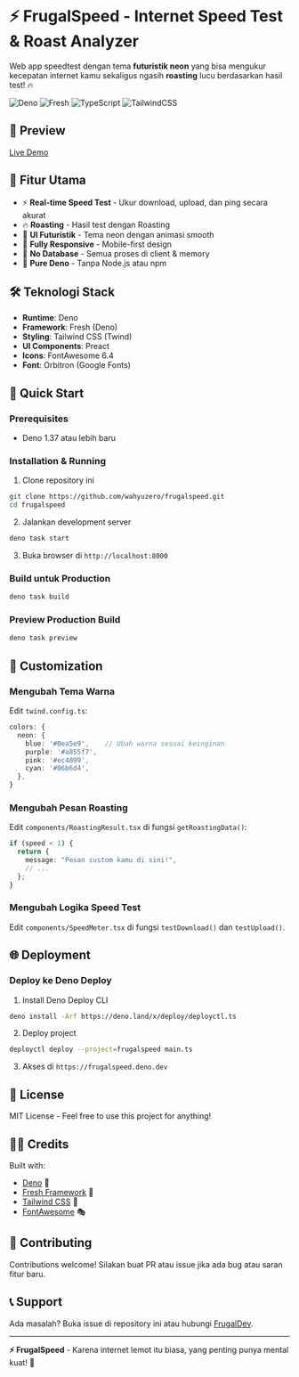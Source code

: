 # ⚡ FrugalSpeed - Internet Speed Test & Roast Analyzer

Web app speedtest dengan tema **futuristik neon** yang bisa mengukur kecepatan internet kamu sekaligus ngasih **roasting** lucu berdasarkan hasil test! 🔥

![Deno](https://img.shields.io/badge/deno-000000?style=for-the-badge&logo=deno&logoColor=white)
![Fresh](https://img.shields.io/badge/Fresh-FFDB1E?style=for-the-badge&logo=deno&logoColor=black)
![TypeScript](https://img.shields.io/badge/typescript-3178C6?style=for-the-badge&logo=typescript&logoColor=white)
![TailwindCSS](https://img.shields.io/badge/tailwind-38B2AC?style=for-the-badge&logo=tailwind-css&logoColor=white)

## 🚀 Preview

[Live Demo](https://frugalspeed.deno.dev/)

## 🎯 Fitur Utama

- ⚡ **Real-time Speed Test** - Ukur download, upload, dan ping secara akurat
- 🔥 **Roasting** - Hasil test dengan Roasting
- 🎨 **UI Futuristik** - Tema neon dengan animasi smooth
- 📱 **Fully Responsive** - Mobile-first design
- 🚀 **No Database** - Semua proses di client & memory
- 🦕 **Pure Deno** - Tanpa Node.js atau npm

## 🛠️ Teknologi Stack

- **Runtime**: Deno
- **Framework**: Fresh (Deno)
- **Styling**: Tailwind CSS (Twind)
- **UI Components**: Preact
- **Icons**: FontAwesome 6.4
- **Font**: Orbitron (Google Fonts)

## 🚀 Quick Start

### Prerequisites
- Deno 1.37 atau lebih baru

### Installation & Running

1. Clone repository ini
```bash
git clone https://github.com/wahyuzero/frugalspeed.git
cd frugalspeed
```

2. Jalankan development server
```bash
deno task start
```

3. Buka browser di `http://localhost:8000`

### Build untuk Production
```bash
deno task build
```

### Preview Production Build
```bash
deno task preview
```

## 🎨 Customization

### Mengubah Tema Warna
Edit `twind.config.ts`:
```typescript
colors: {
  neon: {
    blue: '#0ea5e9',    // Ubah warna sesuai keinginan
    purple: '#a855f7',
    pink: '#ec4899',
    cyan: '#06b6d4',
  },
}
```

### Mengubah Pesan Roasting
Edit `components/RoastingResult.tsx` di fungsi `getRoastingData()`:
```typescript
if (speed < 1) {
  return {
    message: "Pesan custom kamu di sini!",
    // ...
  };
}
```

### Mengubah Logika Speed Test
Edit `components/SpeedMeter.tsx` di fungsi `testDownload()` dan `testUpload()`.

## 🌐 Deployment

### Deploy ke Deno Deploy

1. Install Deno Deploy CLI
```bash
deno install -Arf https://deno.land/x/deploy/deployctl.ts
```

2. Deploy project
```bash
deployctl deploy --project=frugalspeed main.ts
```

3. Akses di `https://frugalspeed.deno.dev`


## 📝 License

MIT License - Feel free to use this project for anything!

## 👨‍💻 Credits
Built with:
- [Deno](https://deno.land/) 🦕
- [Fresh Framework](https://fresh.deno.dev/) 🍋
- [Tailwind CSS](https://tailwindcss.com/) 🎨
- [FontAwesome](https://fontawesome.com/) 🎭

## 🤝 Contributing

Contributions welcome! Silakan buat PR atau issue jika ada bug atau saran fitur baru.

## 📞 Support

Ada masalah? Buka issue di repository ini atau hubungi [FrugalDev](https://frugaldev.biz.id/).

---

**⚡ FrugalSpeed** - Karena internet lemot itu biasa, yang penting punya mental kuat! 💪
